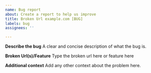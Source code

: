 ```yaml
---
name: Bug report
about: Create a report to help us improve
title: Broken Url example.com [BUG]
labels: bug
assignees: ''

---
```


**Describe the bug**
A clear and concise description of what the bug is.

**Broken Url(s)/Feature**
Type the broken url here or feature here

**Additional context**
Add any other context about the problem here.
